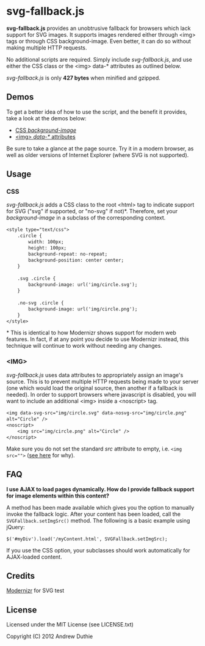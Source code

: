 # svg-fallback.js

__svg-fallback.js__ provides an unobtrusive fallback for browsers which lack support for SVG images. It supports images rendered either through &lt;img&gt; tags or through CSS background-image. Even better, it can do so without making multiple HTTP requests.

No additional scripts are required. Simply include _svg-fallback.js_, and use either the CSS class or the &lt;img&gt; data-* attributes as outlined below.

_svg-fallback.js_ is only __427 bytes__ when minified and gzipped.

## Demos

To get a better idea of how to use the script, and the benefit it provides, take a look at the demos below:

* [CSS _background-image_](http://home.fuse.net/andrewd/svg-fallback.js/demos/css.html)
* [&lt;img&gt; _data-*_ attributes](http://home.fuse.net/andrewd/svg-fallback.js/demos/img.html)

Be sure to take a glance at the page source. Try it in a modern browser, as well as older versions of Internet Explorer (where SVG is not supported).

## Usage

### CSS

_svg-fallback.js_ adds a CSS class to the root &lt;html&gt; tag to indicate support for SVG ("svg" if supported, or "no-svg" if not)*. Therefore, set your _background-image_ in a subclass of the corresponding context.

	<style type="text/css">
		.circle {
			width: 100px;
			height: 100px;
			background-repeat: no-repeat;
			background-position: center center;
		}

		.svg .circle {
			background-image: url('img/circle.svg');
		}

		.no-svg .circle {
			background-image: url('img/circle.png');
		}
	</style>

\*  This is identical to how Modernizr shows support for modern web features. In fact, if at any point you decide to use Modernizr instead, this technique will continue to work without needing any changes.

### &lt;IMG&gt;

_svg-fallback.js_ uses data attributes to appropriately assign an image's source. This is to prevent multiple HTTP requests being made to your server (one which would load the original source, then another if a fallback is needed). In order to support browsers where javascript is disabled, you will want to include an additional &lt;img&gt; inside a &lt;noscript&gt; tag.

	<img data-svg-src="img/circle.svg" data-nosvg-src="img/circle.png" alt="Circle" />
	<noscript>
		<img src="img/circle.png" alt="Circle" />
	</noscript>

Make sure you do not set the standard _src_ attribute to empty, i.e. ```<img src="">``` ([see here](http://www.nczonline.net/blog/2009/11/30/empty-image-src-can-destroy-your-site/) for why).

## FAQ

__I use AJAX to load pages dynamically. How do I provide fallback support for image elements within this content?__

A method has been made available which gives you the option to manually invoke the fallback logic. After your content has been loaded, call the ```SVGFallback.setImgSrc()``` method. The following is a basic example using jQuery:

```
$('#myDiv').load('/myContent.html', SVGFallback.setImgSrc);
```

If you use the CSS option, your subclasses should work automatically for AJAX-loaded content.

## Credits

[Modernizr](http://modernizr.com/) for SVG test

## License

Licensed under the MIT License (see LICENSE.txt)

Copyright (C) 2012 Andrew Duthie